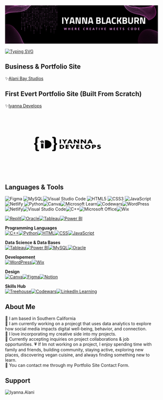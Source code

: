 ![This is an image](Banner-Linked-In.png)

[![Typing SVG](https://readme-typing-svg.herokuapp.com?font=Montserrat&size=35&duration=4500&color=ffa1fe&center=true&vCenter=true&width=1000&height=74&lines=Developer;Data+Analyst;Creative+Director;Follower+of+Christ;Filmmaker)](https://git.io/typing-svg)


## Business & Portfolio Site
:sparkles:[Alani Bay Studios](https://alanibaystudios)

## First Evert Portfolio Site (Built From Scratch)
:sparkles:[Iyanna Develops](https://IyannaDevelops.netlify.app)

<p align="left" >
<img src="Iyanna_Develops_GIF.GIF" width="400" height="200">
</p>


## Languages & Tools
![Figma](https://img.shields.io/badge/figma-%23F24E1E.svg?style=for-the-badge&logo=figma&logoColor=white) ![MySQL](https://img.shields.io/badge/mysql-4479A1.svg?style=for-the-badge&logo=mysql&logoColor=white)![Visual Studio Code](https://img.shields.io/badge/Visual%20Studio%20Code-0078d7.svg?style=for-the-badge&logo=visual-studio-code&logoColor=white) ![HTML5](https://img.shields.io/badge/html5-%23E34F26.svg?style=for-the-badge&logo=html5&logoColor=white) ![CSS3](https://img.shields.io/badge/css3-%231572B6.svg?style=for-the-badge&logo=css3&logoColor=white) ![JavaScript](https://img.shields.io/badge/javascript-%23323330.svg?style=for-the-badge&logo=javascript&logoColor=%23F7DF1E)  ![Netlify](https://img.shields.io/badge/netlify-%23000000.svg?style=for-the-badge&logo=netlify&logoColor=#00C7B7) ![Python](https://img.shields.io/badge/python-%23000000.svg?style=for-the-badge&logo=python)![Canva](https://img.shields.io/badge/Canva-%2300C4CC.svg?style=for-the-badge&logo=Canva&logoColor=white)![Microsoft Learn](https://img.shields.io/badge/Microsoft_Learn-258ffa?style=for-the-badge&logo=microsoft&logoColor=white)![Codewars](https://img.shields.io/badge/Codewars-B1361E?style=for-the-badge&logo=codewars&logoColor=grey)![WordPress](https://img.shields.io/badge/WordPress-%23117AC9.svg?style=for-the-badge&logo=WordPress&logoColor=white)![Netlify](https://img.shields.io/badge/netlify-%23000000.svg?style=for-the-badge&logo=netlify&logoColor=#00C7B7)![Visual Studio Code](https://img.shields.io/badge/Visual%20Studio%20Code-0078d7.svg?style=for-the-badge&logo=visual-studio-code&logoColor=white)![C++](https://img.shields.io/badge/c++-%2300599C.svg?style=for-the-badge&logo=c%2B%2B&logoColor=white)![Microsoft Office](https://img.shields.io/badge/Microsoft_Office-D83B01?style=for-the-badge&logo=microsoft-office&logoColor=white)![Wix](https://img.shields.io/badge/wix-000?style=for-the-badge&logo=wix&logoColor=white)	

[![Replit](https://img.shields.io/badge/Replit-F26207?logo=replit&logoColor=fff)](#)[![Oracle](https://custom-icon-badges.demolab.com/badge/Oracle-F80000?logo=oracle&logoColor=fff)](#)[![Tableau](https://custom-icon-badges.demolab.com/badge/Tableau-0176D3?logo=tableau&logoColor=fff)](#)[![Power BI](https://custom-icon-badges.demolab.com/badge/Power%20BI-F1C912?logo=power-bi&logoColor=fff)](#)

**Programming Languages**\
[![C++](https://img.shields.io/badge/C++-%2300599C.svg?logo=c%2B%2B&logoColor=white)](#)[![Python](https://img.shields.io/badge/Python-3776AB?logo=python&logoColor=fff)](#)[![HTML](https://img.shields.io/badge/HTML-%23E34F26.svg?logo=html5&logoColor=white)](#)[![CSS](https://img.shields.io/badge/CSS-1572B6?logo=css3&logoColor=fff)](#)[![JavaScript](https://img.shields.io/badge/JavaScript-F7DF1E?logo=javascript&logoColor=000)](#)

**Data Science & Data Bases**\
[![Tableau](https://custom-icon-badges.demolab.com/badge/Tableau-0176D3?logo=tableau&logoColor=fff)](#)[![Power BI](https://custom-icon-badges.demolab.com/badge/Power%20BI-F1C912?logo=power-bi&logoColor=fff)](#)[![MySQL](https://img.shields.io/badge/MySQL-4479A1?logo=mysql&logoColor=fff)](#)[![Oracle](https://custom-icon-badges.demolab.com/badge/Oracle-F80000?logo=oracle&logoColor=fff)](#)

**Developement**\
[![WordPress](https://img.shields.io/badge/WordPress-%2321759B.svg?logo=wordpress&logoColor=white)](#)[![Wix](https://img.shields.io/badge/Wix-%23000000.svg?logo=wix&logoColor=white)](#)

**Design**\
[![Canva](https://img.shields.io/badge/Canva-%2300C4CC.svg?&logo=Canva&logoColor=white)](#)[![Figma](https://img.shields.io/badge/Figma-F24E1E?logo=figma&logoColor=white)](#)[![Notion](https://img.shields.io/badge/Notion-000?logo=notion&logoColor=fff)](#)

**Skills Hub**\
[![Treehouse](https://img.shields.io/badge/Treehouse-5FCF80?logo=treehouse&logoColor=fff)](#)[![Codewars](https://img.shields.io/badge/Codewars-B1361E?logo=codewars&logoColor=fff)](#)[![LinkedIn Learning](https://custom-icon-badges.demolab.com/badge/LinkedIn%20Learning-0A66C2?logo=linkedin-white&logoColor=fff)](#)

## About Me
:cherry_blossom: I am based in Southern California  
:seedling: I am currently working on a projecgt that uses data analytics to explore how social media impacts digital well-being, behavior, and connection.  
:art: I love incorporating my creative side into my projects.   
:handshake: Currently accepting inquiries on project collaborations & job opportunities. 
:heartpulse: If Im not working on a project, I enjoy spending time with family and friends, building community, staying active, exploring new places, discovering vegan cuisine, and always finding something new to learn.   
:email: You can contact me through my Portfolio Site Contact Form.  
<!-- ## Stats
[![GitHub Streak](http://github-readme-streak-stats.herokuapp.com?user=IyannaB623&theme=dark&hide_border=true&date_format=M%20j%5B%2C%20Y%5D&background=000000&border=DDDDDD&stroke=C9EFB7&ring=FF95AE&fire=DD9757&currStreakNum=C9EFB7&sideNums=FF95AE&currStreakLabel=31DDBF&sideLabels=DDDDDD&dates=DDDDDD)](https://git.io/streak-stats)
![Iyanna's GitHub stats](https://github-readme-stats.vercel.app/api?username=IyannaB623&bg_color=000&title_color=31DDBF&text_color=FF95AE)
-->
<!--## Socials
![github-readme-twitter](https://github-readme-twitter.gazf.vercel.app/api?id=IyannaCreative)](https://github.com/IyannaB623/github-readme-twitter)-->

## Support
<p><a href="https://www.buymeacoffee.com/Iyanna.Alani"> <img align="left" src="https://cdn.buymeacoffee.com/buttons/v2/default-yellow.png" height="50" width="180" alt="Iyanna.Alani"/></a></p><br><br>

<!--
**IyannaB623/IyannaB623** is a ✨ _special_ ✨ repository because its `README.md` (this file) appears on your GitHub profile.

Here are some ideas to get you started:

- 🔭 I’m currently working on ...
- 🌱 I’m currently learning ...
- 👯 I’m looking to collaborate on ...
- 🤔 I’m looking for help with ...
- 💬 Ask me about ...
- 📫 How to reach me: ...
- 😄 Pronouns: ...
- ⚡ Fun fact: ...
https://github.com/inttter/md-badges?tab=readme-ov-file#-design

-->
